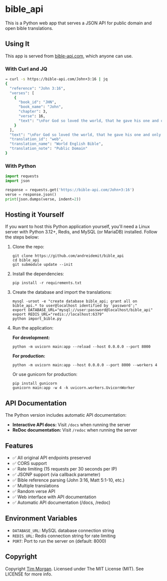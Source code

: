 # bible\_api

This is a Python web app that serves a JSON API for public domain and open bible translations.

## Using It

This app is served from [bible-api.com](https://bible-api.com/), which anyone can use.

### With Curl and JQ

```sh
→ curl -s https://bible-api.com/John+3:16 | jq
{
  "reference": "John 3:16",
  "verses": [
    {
      "book_id": "JHN",
      "book_name": "John",
      "chapter": 3,
      "verse": 16,
      "text": "\nFor God so loved the world, that he gave his one and only Son, that whoever believes in him should not perish, but have eternal life.\n\n"
    }
  ],
  "text": "\nFor God so loved the world, that he gave his one and only Son, that whoever believes in him should not perish, but have eternal life.\n\n",
  "translation_id": "web",
  "translation_name": "World English Bible",
  "translation_note": "Public Domain"
}
```

### With Python

```python
import requests
import json

response = requests.get('https://bible-api.com/John+3:16')
verse = response.json()
print(json.dumps(verse, indent=2))
```

## Hosting it Yourself

If you want to host this Python application yourself, you'll need a Linux server with Python 3.12+, Redis, and MySQL (or MariaDB) installed. Follow the steps below:

1. Clone the repo:

   ```
   git clone https://github.com/andreidemit/bible_api
   cd bible_api
   git submodule update --init
   ```

2. Install the dependencies:

   ```
   pip install -r requirements.txt
   ```

3. Create the database and import the translations:

   ```
   mysql -uroot -e "create database bible_api; grant all on bible_api.* to user@localhost identified by 'password';"
   export DATABASE_URL="mysql://user:password@localhost/bible_api"
   export REDIS_URL="redis://localhost:6379"
   python import_bible.py
   ```

4. Run the application:

   **For development:**
   ```
   python -m uvicorn main:app --reload --host 0.0.0.0 --port 8000
   ```

   **For production:**
   ```
   python -m uvicorn main:app --host 0.0.0.0 --port 8000 --workers 4
   ```

   Or use gunicorn for production:
   ```
   pip install gunicorn
   gunicorn main:app -w 4 -k uvicorn.workers.UvicornWorker
   ```

## API Documentation

The Python version includes automatic API documentation:

- **Interactive API docs:** Visit `/docs` when running the server
- **ReDoc documentation:** Visit `/redoc` when running the server

## Features

- ✅ All original API endpoints preserved
- ✅ CORS support
- ✅ Rate limiting (15 requests per 30 seconds per IP)
- ✅ JSONP support (via callback parameter)
- ✅ Bible reference parsing (John 3:16, Matt 5:1-10, etc.)
- ✅ Multiple translations
- ✅ Random verse API
- ✅ Web interface with API documentation
- ✅ Automatic API documentation (/docs, /redoc)

## Environment Variables

- `DATABASE_URL`: MySQL database connection string
- `REDIS_URL`: Redis connection string for rate limiting
- `PORT`: Port to run the server on (default: 8000)

## Copyright

Copyright [Tim Morgan](https://timmorgan.org). Licensed under The MIT License (MIT). See LICENSE for more info.
